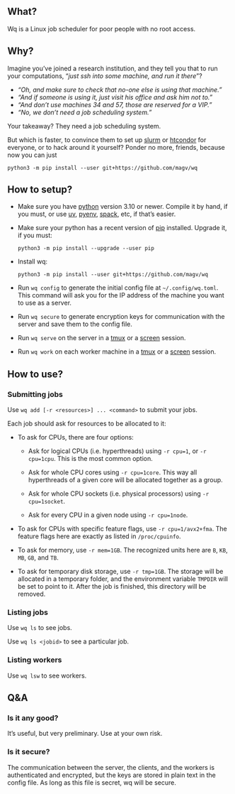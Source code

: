 ## What?

Wq is a Linux job scheduler for poor people with no root access.

## Why?

Imagine you’ve joined a research institution, and they tell you
that to run your computations, “*just ssh into some machine, and
run it there*”?

- *“Oh, and make sure to check that no-one else is using that machine.”*
- *“And if someone *is* using it, just visit his office and ask him not to.”*
- *“And don’t use machines 34 and 57, those are reserved for a VIP.”*
- *“No, we don’t need a job scheduling system.”*

Your takeaway? They need a job scheduling system.

But which is faster, to convince them to set up [slurm] or
[htcondor] for everyone, or to hack around it yourself? Ponder
no more, friends, because now you can just

    python3 -m pip install --user git+https://github.com/magv/wq

[htcondor]: https://htcondor.org/htcondor/overview/
[slurm]: https://slurm.schedmd.com/quickstart.html

## How to setup?

- Make sure you have [python] version 3.10 or newer. Compile it
  by hand, if you must, or use [uv], [pyenv], [spack], etc, if
  that’s easier.

- Make sure your python has a recent version of [pip] installed.
  Upgrade it, if you must:

      python3 -m pip install --upgrade --user pip

- Install wq:

      python3 -m pip install --user git+https://github.com/magv/wq

- Run `wq config` to generate the initial config file at
  `~/.config/wq.toml`. This command will ask you for the IP
  address of the machine you want to use as a server.

- Run `wq secure` to generate encryption keys for communication
  with the server and save them to the config file.

- Run `wq serve` on the server in a [tmux] or a [screen] session.

- Run `wq work` on each worker machine in a [tmux] or a [screen]
  session.

[pip]: https://pip.pypa.io/
[pyenv]: https://github.com/pyenv/pyenv
[python]: https://www.python.org/
[spack]: https://spack.io/
[tmux]: https://github.com/tmux/tmux/
[uv]: https://github.com/astral-sh/uv
[screen]: https://www.gnu.org/software/screen/

## How to use?

### Submitting jobs

Use `wq add [-r <resources>] ... <command>` to submit your
jobs.

Each job should ask for resources to be allocated to it:

- To ask for CPUs, there are four options:

  - Ask for logical CPUs (i.e. hyperthreads) using `-r cpu=1`,
    or `-r cpu=1cpu`. This is the most common option.

  - Ask for whole CPU cores using `-r cpu=1core`. This way all
    hyperthreads of a given core will be allocated together
    as a group.

  - Ask for whole CPU sockets (i.e. physical processors) using
    `-r cpu=1socket`.

  - Ask for every CPU in a given node using `-r cpu=1node`.

- To ask for CPUs with specific feature flags, use `-r
  cpu=1/avx2+fma`. The feature flags here are exactly as listed
  in `/proc/cpuinfo`.

- To ask for memory, use `-r mem=1GB`. The recognized units
  here are `B`, `KB`, `MB`, `GB`, and `TB`.

- To ask for temporary disk storage, use `-r tmp=1GB`. The
  storage will be allocated in a temporary folder, and the
  environment variable `TMPDIR` will be set to point to it.
  After the job is finished, this directory will be removed.

### Listing jobs

Use `wq ls` to see jobs.

Use `wq ls <jobid>` to see a particular job.

### Listing workers

Use `wq lsw` to see workers.

## Q&A

### Is it any good?

It’s useful, but very preliminary.
Use at your own risk.

### Is it secure?

The communication between the server, the clients, and the workers
is authenticated and encrypted, but the keys are stored in plain
text in the config file. As long as this file is secret, wq will
be secure.

